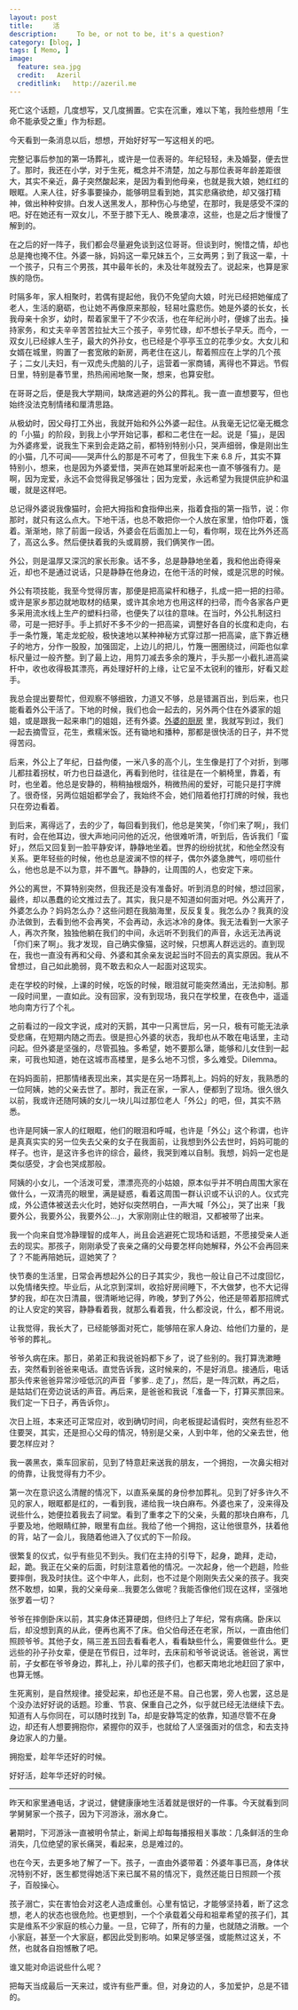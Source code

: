 ```yaml
---
layout: post  
title:     活
description:     To be, or not to be, it's a question?
category: [blog, ]  
tags: [ Memo, ]  
image:
  feature: sea.jpg
  credit:   Azeril
  creditlink:   http://azeril.me
---
```


死亡这个话题，几度想写，又几度搁置。它实在沉重，难以下笔，我险些想用「生命不能承受之重」作为标题。

今天看到一条消息以后，想想，开始好好写一写这相关的吧。

完整记事后参加的第一场葬礼，或许是一位表哥的。年纪轻轻，未及婚娶，便去世了。那时，我还在小学，对于生死，概念并不清楚，加之与那位表哥年龄差距很大，其实不亲近，鼻子突然酸起来，是因为看到他母亲，也就是我大娘，她红红的眼眶。人来人往，好多事要操办，能够明显看到她，其实悲痛欲绝，却又强打精神，做出种种安排。白发人送黑发人，那种伤心与绝望，在那时，我是感受不深的吧。好在她还有一双女儿，不至于膝下无人、晚景凄凉，这些，也是之后才慢慢了解到的。

在之后的好一阵子，我们都会尽量避免谈到这位哥哥。但谈到时，惋惜之情，却也总是掩也掩不住。外婆一脉，妈妈这一辈兄妹五个，三女两男；到了我这一辈，十一个孩子，只有三个男孩，其中最年长的，未及壮年就殁去了。说起来，也算是家族的隐伤。

时隔多年，家人相聚时，若偶有提起他，我仍不免望向大娘，时光已经把她催成了老人，生活的磨砺，也让她不再像原来那般，轻易吐露悲伤。她是外婆的长女，长我母亲十余岁，幼时，帮着家里干了不少农活，也在年纪尚小时，便嫁了出去。操持家务，和丈夫辛辛苦苦拉扯大三个孩子，辛劳忙碌，却不想长子早夭。而今，一双女儿已经嫁人生子，最大的外孙女，也已经是个亭亭玉立的花季少女。大女儿和女婿在城里，购置了一套宽敞的新房，两老住在这儿，帮着照应在上学的几个孩子；二女儿夫妇，有一双虎头虎脑的儿子，运营着一家商铺，离得也不算远。节假日里，特别是春节里，热热闹闹地聚一聚，想来，也算安慰。

在哥哥之后，便是我大学期间，缺席逃避的外公的葬礼。我一直一直想要写，但也始终没法克制情绪和厘清思路。

从极幼时，因父母打工外出，我就开始和外公外婆一起住。从我毫无记忆毫无概念的「小猫」的阶段，到我上小学开始记事，都和二老住在一起。说是「猫」，是因为外婆疼爱，说我生下来到会走路之前，都特别特别小只，哭声细弱，像是刚出生的小猫，几不可闻——哭声什么的那是不可考了，但我生下来 6.8 斤，其实不算特别小，想来，也是因为外婆爱惜，哭声在她耳里听起来也一直不够强有力。是啊，因为宠爱，永远不会觉得我足够强壮；因为宠爱，永远希望为我提供庇护和温暖，就是这样吧。

总记得外婆说我像猫时，会把大拇指和食指伸出来，指着食指的第一指节，说：你那时，就只有这么点大。下地干活，也总不敢把你一个人放在家里，怕你吓着，饿着。渐渐地，除了前面一段话，外婆会在后面加上一句，看你啊，现在比外外还高了，高这么多。然后便扶着我的头或肩膀，我们俩笑作一团。

外公，则是温厚又深沉的家长形象。话不多，总是静静地坐着，我和他出奇得亲近，却也不是通过说话，只是静静在他身边，在他干活的时候，或是沉思的时候。

外公有项技能，我至今觉得厉害，那便是把高粱杆和穗子，扎成一把一把的扫帚。或许是家乡那边就地取材的结果，或许其余地方也用这样的扫帚，而今各家各户更多采用流水线上生产的塑料扫帚，也便失了以往的意味。在当时，外公扎制这扫帚，可是一把好手。手上抓好不多不少的一把高粱，调整好各自的长度和走向，右手一条竹篾，笔走龙蛇般，极快速地以某种神秘方式穿过那一把高粱，底下靠近穗子的地方，分作一股股，加强固定，上边儿的把儿，竹篾一圈圈绕过，间距也似拿标尺量过一般齐整。到了最上边，用剪刀减去多余的篾片，手头那一小截扎进高粱杆中，收也收得极其漂亮，再处理好杆的上缘，让它呈不太锐利的锥形，好看又趁手。

我总会提出要帮忙，但观察不够细致，力道又不够，总是错漏百出，到后来，也只能看着外公干活了。下地的时候，我们也会一起去的，另外两个住在外婆家的姐姐，或是跟我一起来串门的姐姐，还有外婆。[外婆的厨房](http://biqin.li/Grandma's-Kitchen.html) 里，我就写到过，我们一起去摘雪豆，花生，煮糯米饭。还有锄地和播种，那都是很快活的日子，并不觉得苦闷。

后来，外公上了年纪，日益佝偻，一米八多的高个儿，生生像是打了个对折，到哪儿都拄着拐杖，听力也日益退化，再看到他时，往往是在一个躺椅里，靠着，有时，也坐着。他总是安静的，稍稍抽根烟外，稍微热闹的爱好，可能只是打字牌了。很奇怪，另两位姐姐都学会了，我始终不会，她们陪着他打打牌的时候，我也只在旁边看着。

到后来，离得远了，去的少了，每回看到我们，他总是笑笑，「你们来了啊」，我们有时，会在他耳边，很大声地问问他的近况，他很难听清，听到后，告诉我们「蛮好」，然后又回复到一脸平静安详，静静地坐着。世界的纷纷扰扰，和他全然没有关系。更年轻些的时候，他也总是波澜不惊的样子，偶尔外婆急脾气，唠叨些什么，他也总是不以为意，并不置气。静静的，让周围的人，也安定下来。

外公的离世，不算特别突然，但我还是没有准备好。听到消息的时候，想过回家，最终，却以愚蠢的论文推过去了。其实，我只是不知道如何面对吧。外公离开了，外婆怎么办？妈妈怎么办？这些问题在我脑海里，反反复复。我怎么办？我真的没办法做到，去看到他不会再笑，不会再动，永远冰冷的身体。我无法看到一大家子人，再次齐聚，独独他躺在我们的中间，永远听不到我们的声音，永远无法再说「你们来了啊」。我才发现，自己确实像猫，这时候，只想离人群远远的。直到现在，我也一直没有再和父母、外婆和其余亲友说起当时不回去的真实原因。我从不曾想过，自己如此脆弱，竟不敢去和众人一起面对这现实。

走在学校的时候，上课的时候，吃饭的时候，眼泪就可能突然涌出，无法抑制。那一段时间里，一直如此。没有回家，没有到现场，我只在学校里，在夜色中，遥遥地向南方行了个礼。

之前看过的一段文字说，成对的天鹅，其中一只离世后，另一只，极有可能无法承受悲痛，在短期内随之而去。很是担心外婆的状态，我却也从不敢在电话里，主动问起。但外婆是坚强的，尽管孤独。多希望，她不要那么犟，能够和儿女住到一起来，可我也知道，她在这城市高楼里，是多么地不习惯，多么难受。Dilemma。

在妈妈面前，把那情绪表现出来，其实是在另一场葬礼上。妈妈的好友，我熟悉的一位阿姨，她的父亲去世了。那时，我正在家，一家人，便都到了现场。很久很久以前，我或许还随阿姨的女儿一块儿叫过那位老人「外公」的吧，但，其实不熟悉。

也许是阿姨一家人的红眼眶，他们的眼泪和呼喊，也许是「外公」这个称谓，也许是真真实实的另一位失去父亲的女子在我面前，让我想到外公去世时，妈妈可能的样子。也许，是这许多也许的综合，最终，我哭到难以自制。我想，妈妈一定也是类似感受，才会也哭成那般。

阿姨的小女儿，一个活泼可爱，漂漂亮亮的小姑娘，原本似乎并不明白周围大家在做什么，一双清亮的眼里，满是疑惑，看着这周围一群认识或不认识的人。仪式完成，外公遗体被送去火化时，她好似突然明白，一声大喊「外公」，哭了出来「我要外公，我要外公，我要外公...」，大家刚刚止住的眼泪，又都被带了出来。

我一个向来自觉冷静理智的成年人，尚且会逃避死亡现场和话题，不愿接受亲人逝去的现实。那孩子，刚刚承受了丧亲之痛的父母要怎样向她解释，外公不会再回来了？不能再陪她玩，逗她笑了？

快节奏的生活里，日常会再想起外公的日子其实少，我也一般让自己不过度回忆，以免情绪失控。毕业后，从北京到深圳，收拾好房间睡下，不大做梦，也不大记得梦的我，却在次日清晨，很清晰地记得，昨晚，梦到了外公，他还是带着那招牌式的让人安定的笑容，静静看着我，就那么看着我，什么都没说，什么，都不用说。

让我觉得，我长大了，已经能够面对死亡，能够陪在家人身边、给他们力量的，是爷爷的葬礼。

爷爷久病在床。那日，弟弟正和我说爸妈都下乡了，说了些别的。我打算洗漱睡去，突然看到爸爸来电话。直觉告诉我，这时候来的，不是好消息。接通后，电话那头传来爸爸异常沙哑低沉的声音「爹爹.. 走了」，然后，是一阵沉默，再之后，是姑姑们在旁边说话的声音。再后来，是爸爸和我说「准备一下，打算买票回来。我们定一下日子，再告诉你」。

次日上班，本来还可正常应对，收到确切时间，向老板提起请假时，突然有些忍不住要哭，其实，还是担心父母的情况，特别是父亲，人到中年，他的父亲去世，他要怎样应对？

我一袭黑衣，乘车回家前，见到了特意赶来送我的朋友，一个拥抱，一次鼻尖相对的倚靠，让我觉得有力不少。

第一次在意识这么清醒的情况下，以直系亲属的身份参加葬礼。见到了好多许久不见的家人，眼眶都是红的，一看到我，递给我一块白麻布。外婆也来了，没来得及说些什么，她便拉着我去了祠堂。看到了重孝之下的父亲，头戴的那块白麻布，几乎要及地，他眼睛红肿，眼里有血丝。我给了他一个拥抱，这让他很意外，扶着他的背，站了一会儿，我随着他进入了仪式的下一阶段。

很繁复的仪式，似乎有些见不到头。我们在主持的引导下，起身，跪拜，走动，起，跪。我正在父亲的后面，时刻注意着他的情况。一次起身，他一个趔趄，险些要摔倒，我及时扶住。这个中年人，此刻，也不过是个刚刚失去父亲的孩子。我突然不敢想，如果，我的父亲母亲...我要怎么做呢？我能否像他们现在这样，坚强地张罗着一切？

爷爷在摔倒卧床以前，其实身体还算硬朗，但终归上了年纪，常有病痛。卧床以后，却没想到真的从此，便再也离不了床。伯父伯母还在老家，所以，一直由他们照顾爷爷。其他子女，隔三差五回去看看老人，看看缺些什么，需要做些什么。更远些的孙子孙女辈，便是在节假日，过年时，去床前和爷爷说说话。爸爸说，离世前，子女都在爷爷身边，葬礼上，孙儿辈的孩子们，也都天南地北地赶回了家中，也算无憾。

生死离别，是自然规律。接受起来，却也还是不易。自己也罢，旁人也罢，这总是个没办法好好说的话题。珍重、节哀、保重自己之外，似乎就已经无法继续下去。知道有人与你同在，可以随时找到 Ta，却是安静笃定的依靠，知道尽管不在身边，却还有人想要拥抱你，紧握你的双手，也就给了人坚强面对的信念，和去支持身边家人的力量。

拥抱爱，趁年华还好的时候。

好好活，趁年华还好的时候。

***

昨天和家里通电话，才说过，健健康康地生活着就是很好的一件事。今天就看到同学舅舅家一个孩子，因为下河游泳，溺水身亡。

暑期时，下河游泳一直被明令禁止，新闻上却每每播报相关事故：几条鲜活的生命消失，几位绝望的家长痛哭，看起来，总是难过的。

也在今天，去更多地了解了一下。孩子，一直由外婆带着：外婆年事已高，身体状况特别不好，医生都觉得她活下来已属不易的情况下，竟然还能日日照顾一个孩子，百般操心。

孩子溺亡，实在害怕会对这老人造成重创。心里有惦记，才能够坚持着，断了这念想，老人的状态也很危险。也更想到，一个个承载着父母和祖辈希望的孩子们，其实是维系不少家庭的核心力量。一旦，它碎了，所有的力量，也就随之消散。一个小家庭，甚至一个大家庭，都因此受到影响。如果足够坚强，或能熬过这关，不然，也就各自抱憾散了吧。

谁又能对命运说些什么呢？

把每天当成最后一天来过，或许有些严重。但，对身边的人，多加爱护，总是不错的。
